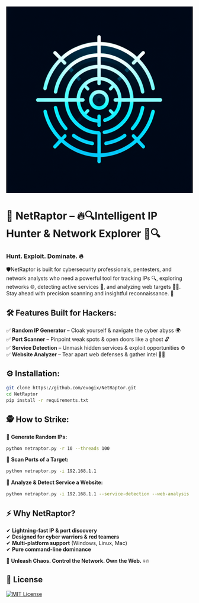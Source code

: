 ![Logo](https://raw.githubusercontent.com/evogix/NetRaptor/refs/heads/main/attached_assets/netraptor_icon.png)

# 🦖 NetRaptor – 🔥🔍Intelligent IP Hunter & Network Explorer 🚀🔍

### **Hunt. Exploit. Dominate.** 🔥
🛡️NetRaptor is built for cybersecurity professionals, pentesters, and network analysts who need a powerful tool for tracking IPs 🔍, exploring networks 🌐, detecting active services 🚦, and analyzing web targets 🕵️‍♂️. Stay ahead with precision scanning and insightful reconnaissance. 🚀



## 🛠️ **Features Built for Hackers:**

✅ **Random IP Generator** – Cloak yourself & navigate the cyber abyss 🌍\
✅ **Port Scanner** – Pinpoint weak spots & open doors like a ghost 🔓\
✅ **Service Detection** – Unmask hidden services & exploit opportunities ⚙️\
✅ **Website Analyzer** – Tear apart web defenses & gather intel 🕵️‍♂️

## ⚙️ **Installation:**

```bash
git clone https://github.com/evogix/NetRaptor.git
cd NetRaptor
pip install -r requirements.txt
```

## 🕵️ **How to Strike:**

🎯 **Generate Random IPs:**

```bash
python netraptor.py -r 10 --threads 100
```

🎯 **Scan Ports of a Target:**

```bash
python netraptor.py -i 192.168.1.1 
```

🎯 **Analyze & Detect Service a Website:**

```bash
python netraptor.py -i 192.168.1.1 --service-detection --web-analysis 
```

## ⚡ **Why NetRaptor?**

✔ **Lightning-fast IP & port discovery**\
✔ **Designed for cyber warriors & red teamers**\
✔ **Multi-platform support** (Windows, Linux, Mac)\
✔ **Pure command-line dominance**

🚀 **Unleash Chaos. Control the Network. Own the Web.** 💀🔥

## 🪪 **License**
[![MIT License](https://img.shields.io/badge/License-MIT-green.svg)](https://choosealicense.com/licenses/mit/)
